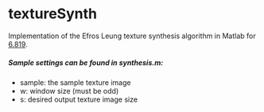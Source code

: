 # textureSynth
Implementation of the Efros Leung texture synthesis algorithm in Matlab for [6.819](http://6.869.csail.mit.edu/fa15/).


##### Sample settings can be found in synthesis.m:
  -  sample: the sample texture image
  -  w: window size (must be odd)
  -  s: desired output texture image size
